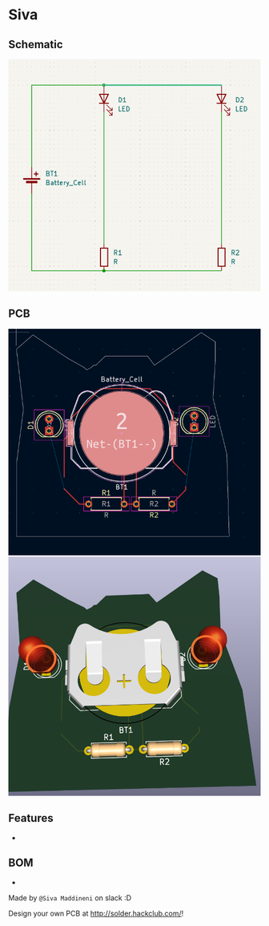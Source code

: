 # Siva

<TODO> 

## Schematic
![](https://github.com/siba156/solder-hackclub/blob/main/png/Schematic.png)

## PCB
![](https://github.com/siba156/solder-hackclub/blob/main/png/PCB.png)
![](https://github.com/siba156/solder-hackclub/blob/main/png/PCB3D.png)

## Features
- <TODO>

## BOM
- <TODO>

Made by `@Siva Maddineni` on slack :D

Design your own PCB at http://solder.hackclub.com/!
